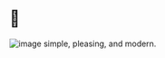 #                                                                                    🌙
<!-- ![image](https://github.com/user-attachments/assets/4ce4b532-e09b-484f-809d-1b81dc7f2776)> -->
![image](https://github.com/user-attachments/assets/1672c5a7-3408-4b6f-9a97-db2c6a509d5e)
simple, pleasing, and modern.
